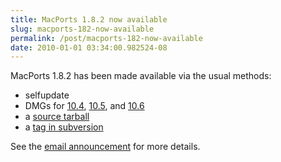 ```yaml
---
title: MacPorts 1.8.2 now available
slug: macports-182-now-available
permalink: /post/macports-182-now-available
date: 2010-01-01 03:34:00.982524-08
---
```


MacPorts 1.8.2 has been made available via the usual methods:

* selfupdate
* DMGs for [10.4](https://distfiles.macports.org/MacPorts/MacPorts-1.8.2-10.4-Tiger.dmg "10.4 DMG"), [10.5](https://distfiles.macports.org/MacPorts/MacPorts-1.8.2-10.5-Leopard.dmg "10.5 DMG"), and [10.6](https://distfiles.macports.org/MacPorts/MacPorts-1.8.2-10.6-SnowLeopard.dmg "10.6 DMG")
* a [source tarball](https://www.macports.org/install.php#source)
* a [tag in subversion](https://svn.macports.org/repository/macports/tags/release_1_8_2)

See the [email announcement](https://lists.macosforge.org/pipermail/macports-announce/2010-January/000006.html) for more details.
